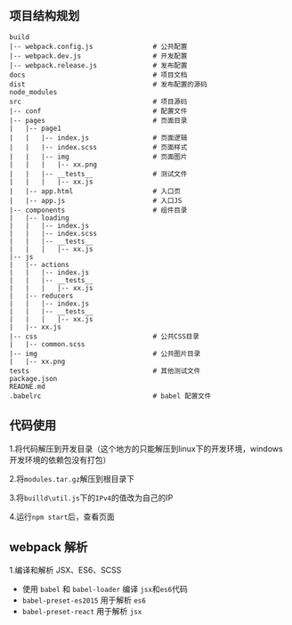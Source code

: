 ## 项目结构规划


	build
	|-- webpack.config.js               # 公共配置
	|-- webpack.dev.js                  # 开发配置
	|-- webpack.release.js              # 发布配置
	docs                                # 项目文档
    dist                                # 发布配置的源码
	node_modules                        
	src                                 # 项目源码
	|-- conf                            # 配置文件
	|-- pages                           # 页面目录
	|   |-- page1                       
	|   |   |-- index.js                # 页面逻辑
	|   |   |-- index.scss              # 页面样式
	|   |   |-- img                     # 页面图片
	|   |   |   |-- xx.png          
	|   |   |-- __tests__               # 测试文件
	|   |   |   |-- xx.js
	|   |-- app.html                    # 入口页
	|   |-- app.js                      # 入口JS
	|-- components                      # 组件目录
	|   |-- loading
	|   |   |-- index.js
	|   |   |-- index.scss
	|   |   |-- __tests__               
	|   |   |   |-- xx.js
	|-- js
	|   |-- actions
	|   |   |-- index.js
	|   |   |-- __tests__               
	|   |   |   |-- xx.js
	|   |-- reducers 
	|   |   |-- index.js
	|   |   |-- __tests__               
	|   |   |   |-- xx.js
	|   |-- xx.js                 
	|-- css                             # 公共CSS目录
	|   |-- common.scss
	|-- img                             # 公共图片目录
	|   |-- xx.png
	tests                               # 其他测试文件
	package.json                        
	READNE.md  
	.babelrc                            # babel 配置文件    

## 代码使用

1.将代码解压到开发目录（这个地方的只能解压到linux下的开发环境，windows开发环境的依赖包没有打包）

2.将`modules.tar.gz`解压到根目录下

3.将`builld\util.js`下的`IPv4`的值改为自己的IP

4.运行`npm start`后，查看页面


## webpack 解析

1.编译和解析 JSX、ES6、SCSS

- 使用 `babel` 和 `babel-loader` 编译 `jsx`和`es6`代码
- `babel-preset-es2015` 用于解析 `es6`
- `babel-preset-react` 用于解析 `jsx`               



